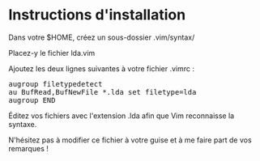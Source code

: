 Instructions d'installation
===========================

Dans votre $HOME, créez un sous-dossier .vim/syntax/

Placez-y le fichier lda.vim

Ajoutez les deux lignes suivantes à votre fichier .vimrc :

<pre>
augroup filetypedetect
au BufRead,BufNewFile *.lda set filetype=lda
augroup END
</pre>

Éditez vos fichiers avec l'extension .lda afin que Vim reconnaisse la syntaxe.

N'hésitez pas à modifier ce fichier à votre guise et à me faire part de vos remarques !
